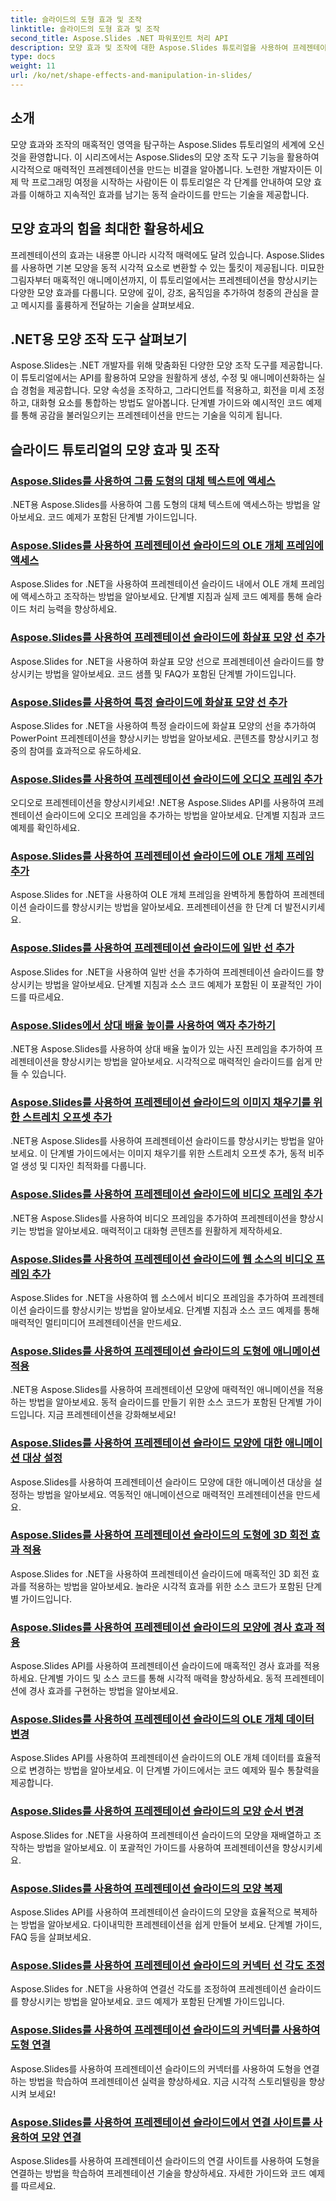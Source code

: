 ```yaml
---
title: 슬라이드의 도형 효과 및 조작
linktitle: 슬라이드의 도형 효과 및 조작
second_title: Aspose.Slides .NET 파워포인트 처리 API
description: 모양 효과 및 조작에 대한 Aspose.Slides 튜토리얼을 사용하여 프레젠테이션의 시각적 매력을 향상하세요. 모양 효과, 애니메이션 등을 사용하여 멋진 슬라이드를 만드는 방법을 알아보세요.
type: docs
weight: 11
url: /ko/net/shape-effects-and-manipulation-in-slides/
---
```


## 소개

모양 효과와 조작의 매혹적인 영역을 탐구하는 Aspose.Slides 튜토리얼의 세계에 오신 것을 환영합니다. 이 시리즈에서는 Aspose.Slides의 모양 조작 도구 기능을 활용하여 시각적으로 매력적인 프레젠테이션을 만드는 비결을 알아봅니다. 노련한 개발자이든 이제 막 프로그래밍 여정을 시작하는 사람이든 이 튜토리얼은 각 단계를 안내하여 모양 효과를 이해하고 지속적인 효과를 남기는 동적 슬라이드를 만드는 기술을 제공합니다.

## 모양 효과의 힘을 최대한 활용하세요

프레젠테이션의 효과는 내용뿐 아니라 시각적 매력에도 달려 있습니다. Aspose.Slides를 사용하면 기본 모양을 동적 시각적 요소로 변환할 수 있는 툴킷이 제공됩니다. 미묘한 그림자부터 매혹적인 애니메이션까지, 이 튜토리얼에서는 프레젠테이션을 향상시키는 다양한 모양 효과를 다룹니다. 모양에 깊이, 강조, 움직임을 추가하여 청중의 관심을 끌고 메시지를 훌륭하게 전달하는 기술을 살펴보세요.

## .NET용 모양 조작 도구 살펴보기

Aspose.Slides는 .NET 개발자를 위해 맞춤화된 다양한 모양 조작 도구를 제공합니다. 이 튜토리얼에서는 API를 활용하여 모양을 원활하게 생성, 수정 및 애니메이션화하는 실습 경험을 제공합니다. 모양 속성을 조작하고, 그라디언트를 적용하고, 회전을 미세 조정하고, 대화형 요소를 통합하는 방법도 알아봅니다. 단계별 가이드와 예시적인 코드 예제를 통해 공감을 불러일으키는 프레젠테이션을 만드는 기술을 익히게 됩니다.

## 슬라이드 튜토리얼의 모양 효과 및 조작
### [Aspose.Slides를 사용하여 그룹 도형의 대체 텍스트에 액세스](./accessing-alt-text-group-shapes/)
.NET용 Aspose.Slides를 사용하여 그룹 도형의 대체 텍스트에 액세스하는 방법을 알아보세요. 코드 예제가 포함된 단계별 가이드입니다.
### [Aspose.Slides를 사용하여 프레젠테이션 슬라이드의 OLE 개체 프레임에 액세스](./accessing-ole-object-frames/)
Aspose.Slides for .NET을 사용하여 프레젠테이션 슬라이드 내에서 OLE 개체 프레임에 액세스하고 조작하는 방법을 알아보세요. 단계별 지침과 실제 코드 예제를 통해 슬라이드 처리 능력을 향상하세요.
### [Aspose.Slides를 사용하여 프레젠테이션 슬라이드에 화살표 모양 선 추가](./adding-arrow-shaped-lines/)
Aspose.Slides for .NET을 사용하여 화살표 모양 선으로 프레젠테이션 슬라이드를 향상시키는 방법을 알아보세요. 코드 샘플 및 FAQ가 포함된 단계별 가이드입니다.
### [Aspose.Slides를 사용하여 특정 슬라이드에 화살표 모양 선 추가](./adding-arrow-lines-to-specific-slides/)
Aspose.Slides for .NET을 사용하여 특정 슬라이드에 화살표 모양의 선을 추가하여 PowerPoint 프레젠테이션을 향상시키는 방법을 알아보세요. 콘텐츠를 향상시키고 청중의 참여를 효과적으로 유도하세요.
### [Aspose.Slides를 사용하여 프레젠테이션 슬라이드에 오디오 프레임 추가](./adding-audio-frames/)
오디오로 프레젠테이션을 향상시키세요! .NET용 Aspose.Slides API를 사용하여 프레젠테이션 슬라이드에 오디오 프레임을 추가하는 방법을 알아보세요. 단계별 지침과 코드 예제를 확인하세요.
### [Aspose.Slides를 사용하여 프레젠테이션 슬라이드에 OLE 개체 프레임 추가](./adding-ole-object-frames/)
Aspose.Slides for .NET을 사용하여 OLE 개체 프레임을 완벽하게 통합하여 프레젠테이션 슬라이드를 향상시키는 방법을 알아보세요. 프레젠테이션을 한 단계 더 발전시키세요.
### [Aspose.Slides를 사용하여 프레젠테이션 슬라이드에 일반 선 추가](./adding-plain-lines/)
Aspose.Slides for .NET을 사용하여 일반 선을 추가하여 프레젠테이션 슬라이드를 향상시키는 방법을 알아보세요. 단계별 지침과 소스 코드 예제가 포함된 이 포괄적인 가이드를 따르세요.
### [Aspose.Slides에서 상대 배율 높이를 사용하여 액자 추가하기](./adding-picture-frames-relative-scale/)
.NET용 Aspose.Slides를 사용하여 상대 배율 높이가 있는 사진 프레임을 추가하여 프레젠테이션을 향상시키는 방법을 알아보세요. 시각적으로 매력적인 슬라이드를 쉽게 만들 수 있습니다.
### [Aspose.Slides를 사용하여 프레젠테이션 슬라이드의 이미지 채우기를 위한 스트레치 오프셋 추가](./adding-stretch-offset-image-fill/)
.NET용 Aspose.Slides를 사용하여 프레젠테이션 슬라이드를 향상시키는 방법을 알아보세요. 이 단계별 가이드에서는 이미지 채우기를 위한 스트레치 오프셋 추가, 동적 비주얼 생성 및 디자인 최적화를 다룹니다.
### [Aspose.Slides를 사용하여 프레젠테이션 슬라이드에 비디오 프레임 추가](./adding-video-frames/)
.NET용 Aspose.Slides를 사용하여 비디오 프레임을 추가하여 프레젠테이션을 향상시키는 방법을 알아보세요. 매력적이고 대화형 콘텐츠를 원활하게 제작하세요.
### [Aspose.Slides를 사용하여 프레젠테이션 슬라이드에 웹 소스의 비디오 프레임 추가](./adding-video-frames-from-web-source/)
Aspose.Slides for .NET을 사용하여 웹 소스에서 비디오 프레임을 추가하여 프레젠테이션 슬라이드를 향상시키는 방법을 알아보세요. 단계별 지침과 소스 코드 예제를 통해 매력적인 멀티미디어 프레젠테이션을 만드세요.
### [Aspose.Slides를 사용하여 프레젠테이션 슬라이드의 도형에 애니메이션 적용](./applying-animations-to-shapes/)
.NET용 Aspose.Slides를 사용하여 프레젠테이션 모양에 매력적인 애니메이션을 적용하는 방법을 알아보세요. 동적 슬라이드를 만들기 위한 소스 코드가 포함된 단계별 가이드입니다. 지금 프레젠테이션을 강화해보세요!
### [Aspose.Slides를 사용하여 프레젠테이션 슬라이드 모양에 대한 애니메이션 대상 설정](./setting-animation-targets-shapes/)
Aspose.Slides를 사용하여 프레젠테이션 슬라이드 모양에 대한 애니메이션 대상을 설정하는 방법을 알아보세요. 역동적인 애니메이션으로 매력적인 프레젠테이션을 만드세요.
### [Aspose.Slides를 사용하여 프레젠테이션 슬라이드의 도형에 3D 회전 효과 적용](./applying-3d-rotation-effect-shapes/)
Aspose.Slides for .NET을 사용하여 프레젠테이션 슬라이드에 매혹적인 3D 회전 효과를 적용하는 방법을 알아보세요. 놀라운 시각적 효과를 위한 소스 코드가 포함된 단계별 가이드입니다.
### [Aspose.Slides를 사용하여 프레젠테이션 슬라이드의 모양에 경사 효과 적용](./applying-bevel-effects-shapes/)
Aspose.Slides API를 사용하여 프레젠테이션 슬라이드에 매혹적인 경사 효과를 적용하세요. 단계별 가이드 및 소스 코드를 통해 시각적 매력을 향상하세요. 동적 프레젠테이션에 경사 효과를 구현하는 방법을 알아보세요.
### [Aspose.Slides를 사용하여 프레젠테이션 슬라이드의 OLE 개체 데이터 변경](./changing-ole-object-data/)
Aspose.Slides API를 사용하여 프레젠테이션 슬라이드의 OLE 개체 데이터를 효율적으로 변경하는 방법을 알아보세요. 이 단계별 가이드에서는 코드 예제와 필수 통찰력을 제공합니다.
### [Aspose.Slides를 사용하여 프레젠테이션 슬라이드의 모양 순서 변경](./changing-order-shapes/)
Aspose.Slides for .NET을 사용하여 프레젠테이션 슬라이드의 모양을 재배열하고 조작하는 방법을 알아보세요. 이 포괄적인 가이드를 사용하여 프레젠테이션을 향상시키세요.
### [Aspose.Slides를 사용하여 프레젠테이션 슬라이드의 모양 복제](./cloning-shapes/)
Aspose.Slides API를 사용하여 프레젠테이션 슬라이드의 모양을 효율적으로 복제하는 방법을 알아보세요. 다이내믹한 프레젠테이션을 쉽게 만들어 보세요. 단계별 가이드, FAQ 등을 살펴보세요.
### [Aspose.Slides를 사용하여 프레젠테이션 슬라이드의 커넥터 선 각도 조정](./adjusting-connector-line-angles/)
Aspose.Slides for .NET을 사용하여 연결선 각도를 조정하여 프레젠테이션 슬라이드를 향상시키는 방법을 알아보세요. 코드 예제가 포함된 단계별 가이드입니다.
### [Aspose.Slides를 사용하여 프레젠테이션 슬라이드의 커넥터를 사용하여 도형 연결](./connecting-shapes-using-connectors/)
Aspose.Slides를 사용하여 프레젠테이션 슬라이드의 커넥터를 사용하여 도형을 연결하는 방법을 학습하여 프레젠테이션 실력을 향상하세요. 지금 시각적 스토리텔링을 향상시켜 보세요!
### [Aspose.Slides를 사용하여 프레젠테이션 슬라이드에서 연결 사이트를 사용하여 모양 연결](./connecting-shape-using-connection-site/)
Aspose.Slides를 사용하여 프레젠테이션 슬라이드의 연결 사이트를 사용하여 도형을 연결하는 방법을 학습하여 프레젠테이션 기술을 향상하세요. 자세한 가이드와 코드 예제를 따르세요.